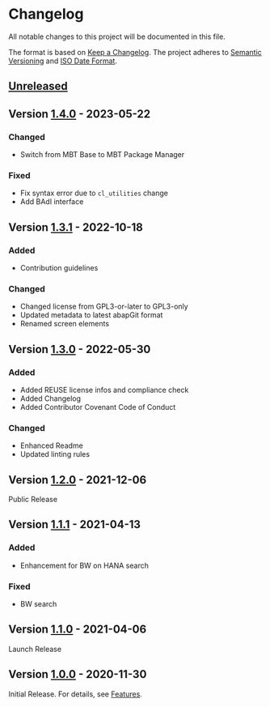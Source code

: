 # Changelog

All notable changes to this project will be documented in this file.

The format is based on [Keep a Changelog](https://keepachangelog.com/en/1.0.0/).
The project adheres to [Semantic Versioning](https://semver.org/spec/v2.0.0.html)
and [ISO Date Format](https://www.iso.org/iso-8601-date-and-time-format.html).

## [Unreleased]

## Version [1.4.0] - 2023-05-22

### Changed

- Switch from MBT Base to MBT Package Manager

### Fixed

- Fix syntax error due to `cl_utilities` change
- Add BAdI interface

## Version [1.3.1] - 2022-10-18

### Added

- Contribution guidelines

### Changed

- Changed license from GPL3-or-later to GPL3-only
- Updated metadata to latest abapGit format
- Renamed screen elements

## Version [1.3.0] - 2022-05-30

### Added

- Added REUSE license infos and compliance check
- Added Changelog
- Added Contributor Covenant Code of Conduct

### Changed

- Enhanced Readme 
- Updated linting rules

## Version [1.2.0] - 2021-12-06

Public Release

## Version [1.1.1] - 2021-04-13

### Added

- Enhancement for BW on HANA search

### Fixed

- BW search

## Version [1.1.0] - 2021-04-06

Launch Release

## Version [1.0.0] - 2020-11-30

Initial Release. For details, see [Features](https://marcbernardtools.com/docs/mbt-command-field/features).


[Unreleased]: https://github.com/Marc-Bernard-Tools/MBT-Command-Field/compare/1.4.0...main
[1.4.0]: https://github.com/Marc-Bernard-Tools/MBT-Command-Field/compare/1.3.1...1.4.0
[1.3.1]: https://github.com/Marc-Bernard-Tools/MBT-Command-Field/compare/1.3.0...1.3.1
[1.3.0]: https://github.com/Marc-Bernard-Tools/MBT-Command-Field/compare/1.2.0...1.3.0
[1.2.0]: https://github.com/Marc-Bernard-Tools/MBT-Command-Field/compare/1.1.1...1.2.0
[1.1.1]: https://github.com/Marc-Bernard-Tools/MBT-Command-Field/compare/1.0.0...1.1.1
[1.1.0]: https://github.com/Marc-Bernard-Tools/MBT-Command-Field/compare/1.0.0...1.1.0
[1.0.0]: https://github.com/Marc-Bernard-Tools/MBT-Command-Field/releases/tag/1.0.0
